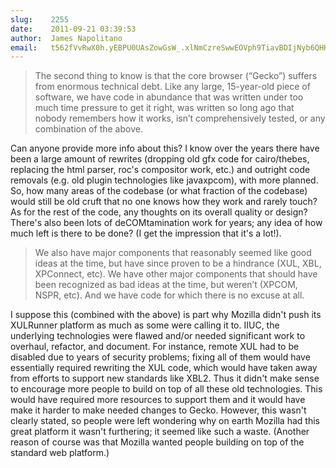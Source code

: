 ```yaml
---
slug:    2255
date:    2011-09-21 03:39:53
author:  James Napolitano
email:   t562fVvRwX0h.yEBPU0UAsZowGsW_.xlNmCzreSwwEOVph9TiavBDIjNyb6QHHOYYU
---
```


> The second thing to know is that the core browser (“Gecko”) suffers
> from enormous technical debt. Like any large, 15-year-old piece of
> software, we have code in abundance that was written under too much
> time pressure to get it right, was written so long ago that nobody
> remembers how it works, isn’t comprehensively tested, or any
> combination of the above.

Can anyone provide more info about this? I know over the years there
have been a large amount of rewrites (dropping old gfx code for
cairo/thebes, replacing the html parser, roc's compositor work, etc.)
and outright code removals (e.g. old plugin technologies like
javaxpcom), with more planned. So, how many areas of the codebase (or
what fraction of the codebase) would still be old cruft that no one
knows how they work and rarely touch? As for the rest of the code, any
thoughts on its overall quality or design? There's also been lots of
deCOMtamination work for years; any idea of how much left is there to
be done? (I get the impression that it's a lot!).

> We also have major components that reasonably seemed like good ideas
> at the time, but have since proven to be a hindrance (XUL, XBL,
> XPConnect, etc). We have other major components that should have
> been recognized as bad ideas at the time, but weren’t (XPCOM, NSPR,
> etc). And we have code for which there is no excuse at all.

I suppose this (combined with the above) is part why Mozilla didn't
push its XULRunner platform as much as some were calling it to. IIUC,
the underlying technologies were flawed and/or needed significant work
to overhaul, refactor, and document. For instance, remote XUL had to
be disabled due to years of security problems; fixing all of them
would have essentially required rewriting the XUL code, which would
have taken away from efforts to support new standards like XBL2. Thus
it didn't make sense to encourage more people to build on top of all
these old technologies. This would have required more resources to
support them and it would have make it harder to make needed changes
to Gecko. However, this wasn't clearly stated, so people were left
wondering why on earth Mozilla had this great platform it wasn't
furthering; it seemed like such a waste.  (Another reason of course
was that Mozilla wanted people building on top of the standard web
platform.)

